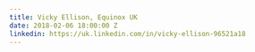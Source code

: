 ```yaml
---
title: Vicky Ellison, Equinox UK
date: 2018-02-06 18:00:00 Z
linkedin: https://uk.linkedin.com/in/vicky-ellison-96521a18
---
```


